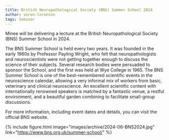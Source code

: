```yaml
---
title: British Neuropathological Society (BNS) Summer School 2024
author: soren-lorenson
tags: Seminar
---
```


Minee will be delivering a lecture at the British Neuropathological Society (BNS) Summer School in 2024. 

The BNS Summer School is held every two years. It was founded in the early 1960s by Professor Payling Wright, who felt that neuropathologists and neuroscientists were not getting together enough to discuss the science of their subjects. Several research bodies were persuaded to sponsor the School, and the first was held at Wye College in 1965. The BNS Summer School is one of the best-remembered scientific events in the neuroscience calendar, allowing a very informal mix of workers from basic, veterinary and clinical neuroscience. An excellent scientific content with internationally renowned speakers is matched by a fantastic venue, a restful environment, and a beautiful garden combining to facilitate small-group discussions.

For more information, including event dates and details, you can visit the official BNS website.

{% include figure.html image="images/archive/2024-06-BNS2024.jpg" link="https://www.bns.org.uk/summer-school/" %}
